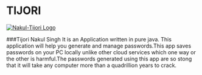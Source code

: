 # TIJORI

<a href="https://imgur.com/58hlGgN"><img src="https://i.imgur.com/58hlGgN.png" title="Nakul-Tijori Logo" /></a>

###Tijori Nakul Singh
It is an Application written in pure java. This application will help you generate and manage passwords.This app saves passwords on your PC locally unlike other cloud services which one way or the other is harmful.The passwords generated using this app are so stong that it will take any computer more than a quadrillion years to crack.
